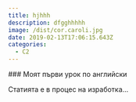 ```yaml
---
title: hjhhh
description: dfgghhhhh
image: /dist/cor.caroli.jpg
date: 2019-02-13T17:06:15.643Z
categories:
  - C2
---
```

<Categories />
### Моят първи урок по английски

 Статията е в процес на изработка...
